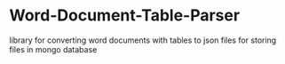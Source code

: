 # Word-Document-Table-Parser
library for converting word documents with tables to json files for storing files in mongo database
